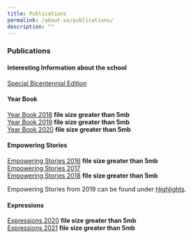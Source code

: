```yaml
---
title: Publications
permalink: /about-us/publications/
description: ""
---
```

### **Publications**
#### **Interesting Information about the school**
[Special Bicentennial Edition](/files/Special%20Bicentennial%20Edition.pdf)

#### **Year Book**
[Year Book 2018](https://www.zhonghuasec.moe.edu.sg/qql/slot/u706/2019/About%20Us/Publications/ZHSS%20Annual%202018_FINAL_low.pdf) **file size greater than 5mb**<br>
[Year Book 2019](https://www.zhonghuasec.moe.edu.sg/qql/slot/u706/About_Us/Publication/ZHSS%20Annual%202019_FINAL_low.pdf) **file size greater than 5mb**<br>
[Year Book 2020](https://www.zhonghuasec.moe.edu.sg/qql/slot/u706/About_Us/Publication/ZHSS%20Annual%202020-Low.pdf) **file size greater than 5mb**


#### **Empowering Stories**
[Empowering Stories 2016](https://www.zhonghuasec.moe.edu.sg/qql/slot/u706/2019/About%20Us/Publications/ZHONGHUA%20Sec%20Sch%20Final%20OL%20Web.pdf) **file size greater than 5mb**<br>
[Empowering Stories 2017](/files/Empowering%20Stories%202017.pdf)<br>
[Empowering Stories 2018](https://www.zhonghuasec.moe.edu.sg/qql/slot/u706/2019/About%20Us/Publications/2018%20Empowering%20Stories.pdf) **file size greater than 5mb**
  
Empowering Stories from 2019 can be found under [Highlights](https://staging.d1ph2u5puaqsvh.amplifyapp.com/achievements/highlights/).


#### **Expressions**
[Expressions 2020](https://www.zhonghuasec.moe.edu.sg/qql/slot/u706/About_Us/Publication/Expressions%202020.pdf)  **file size greater than 5mb**<br>
[Expressions 2021](https://www.zhonghuasec.moe.edu.sg/qql/slot/u706/About_Us/Publication/Expressions%202021.pdf) **file size greater than 5mb**